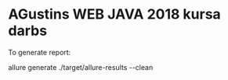 # AGustins WEB JAVA 2018 kursa darbs 

To generate report:

allure generate ./target/allure-results --clean
   